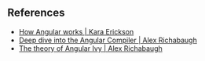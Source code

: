 ## References

- [How Angular works | Kara Erickson](https://www.youtube.com/watch?v=S0o-4yc2n-8)
- [Deep dive into the Angular Compiler | Alex Richabaugh](https://www.youtube.com/watch?v=anphffaCZrQ)
- [The theory of Angular Ivy | Alex Richabaugh](https://www.youtube.com/watch?v=isb5Ef6yI48)
